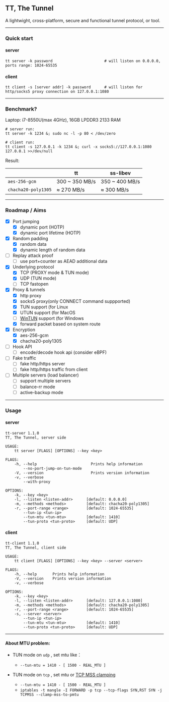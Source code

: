 ## TT, The Tunnel
A lightwight, cross-platform, secure and functional tunnel protocol, or tool.

----
### Quick start
#### server

    tt server -k password                       # will listen on 0.0.0.0, ports range: 1024-65535

#### client

    tt client -s [server addr] -k password      # will listen for http/socks5 proxy connection on 127.0.0.1:1080

----
### Benchmark?
Laptop: i7-8550U(max 4GHz), 16GB LPDDR3 2133 RAM 
	
	# server run:
	tt server -k 1234 &; sudo nc -l -p 80 < /dev/zero

	# client run:
	tt client -s 127.0.0.1 -k 1234 &; curl -x socks5://127.0.0.1:1080 127.0.0.1 >>/dev/null

Result:

|| tt | ss-libev|
|----|----|----|
|```aes-256-gcm```| 300 ~ 350 MB/s | 350 ~ 400 MB/s |
|```chacha20-poly1305```| ≈ 270 MB/s | ≈ 300 MB/s |

----
### Roadmap / Aims
- [x] Port jumping
    - [x] dynamic port (HOTP)
    - [x] dynamic port lifetime (HOTP)
- [x] Random padding
    - [x] random data
    - [x] dynamic length of random data
- [ ] Replay attack proof
	- [ ] use port+counter as AEAD additional data
- [x] Underlying protocol
    - [x] TCP (PROXY mode & TUN mode)
    - [x] UDP (TUN mode)
    - [ ] TCP fastopen
- [x] Proxy & tunnels 
    - [x] http proxy
    - [x] socks5 proxy(only CONNECT command suppported)
    - [x] TUN support (for Linux
	- [x] UTUN support (for MacOS
	- [ ] [WinTUN](https://www.wintun.net/) support (for Windows
	- [x] forward packet based on system route
- [x] Encryption
    - [x] aes-256-gcm
    - [x] chacha20-poly1305
- [ ] Hook API 
    - [ ] encode/decode hook api (consider eBPF)
- [ ] Fake traffic
    - [ ] fake http/https server
    - [ ] fake http/https traffic from client
- [ ] Multiple servers (load balancer)
    - [ ] support multiple servers
	- [ ] balance-rr mode
	- [ ] active-backup mode

----
### Usage 
#### server
```
tt-server 1.1.0
TT, The Tunnel, server side

USAGE:
    tt server [FLAGS] [OPTIONS] --key <key>

FLAGS:
    -h, --help                        Prints help information
        --no-port-jump-on-tun-mode
    -V, --version                     Prints version information
    -v, --verbose
        --with-proxy

OPTIONS:
    -k, --key <key>
    -l, --listen <listen-addr>      [default: 0.0.0.0]
    -m, --methods <methods>         [default: chacha20-poly1305]
    -r, --port-range <range>        [default: 1024-65535]
        --tun-ip <tun-ip>
        --tun-mtu <tun-mtu>         [default: 1410]
        --tun-proto <tun-proto>     [default: UDP]
```

#### client
```
tt-client 1.1.0
TT, The Tunnel, client side

USAGE:
    tt client [FLAGS] [OPTIONS] --key <key> --server <server>

FLAGS:
    -h, --help       Prints help information
    -V, --version    Prints version information
    -v, --verbose

OPTIONS:
    -k, --key <key>
    -l, --listen <listen-addr>      [default: 127.0.0.1:1080]
    -m, --methods <methods>         [default: chacha20-poly1305]
    -r, --port-range <range>        [default: 1024-65535]
    -s, --server <server>
        --tun-ip <tun-ip>
        --tun-mtu <tun-mtu>         [default: 1410]
        --tun-proto <tun-proto>     [default: UDP]
```

----
#### About MTU problem:

* TUN mode on ```udp``` , set mtu like：
    * ```--tun-mtu = 1410 - [ 1500 - REAL_MTU ]```


* TUN mode on ```tcp``` , set mtu or [TCP MSS clamping](https://www.tldp.org/HOWTO/Adv-Routing-HOWTO/lartc.cookbook.mtu-mss.html)
    * ```--tun-mtu = 1410 - [ 1500 - REAL_MTU ]```
    * ```iptables -t mangle -I FORWARD -p tcp --tcp-flags SYN,RST SYN -j TCPMSS --clamp-mss-to-pmtu```
